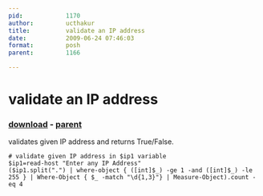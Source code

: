 ```yaml
---
pid:            1170
author:         ucthakur
title:          validate an IP address
date:           2009-06-24 07:46:03
format:         posh
parent:         1166

---
```


# validate an IP address

### [download](//scripts/1170.ps1) - [parent](//scripts/1166.md)

validates given IP address and returns True/False.


```posh
# validate given IP address in $ip1 variable
$ip1=read-host "Enter any IP Address"
($ip1.split(".") | where-object { ([int]$_) -ge 1 -and ([int]$_) -le 255 } | Where-Object { $_ -match "\d{1,3}"} | Measure-Object).count -eq 4
```
